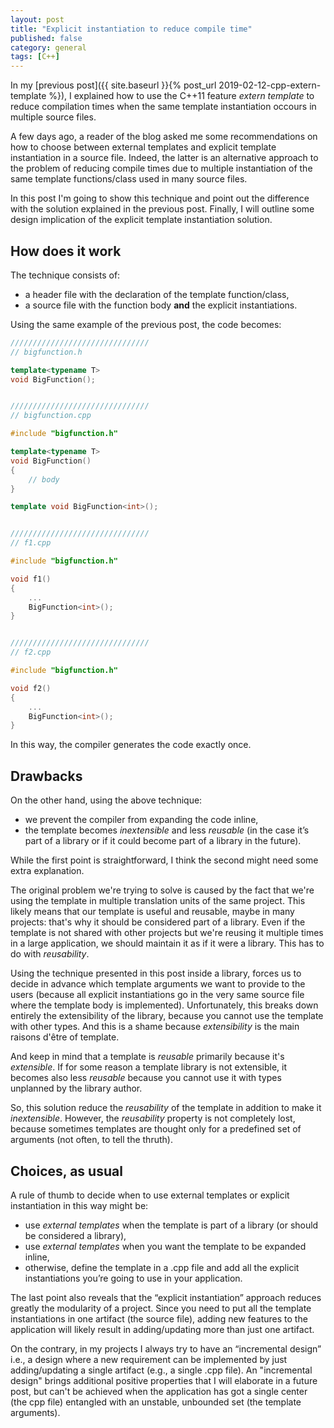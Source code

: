 ```yaml
---
layout: post
title: "Explicit instantiation to reduce compile time"
published: false
category: general
tags: [C++]
---
```


In my [previous post]({{ site.baseurl }}{% post_url 2019-02-12-cpp-extern-template %}),
I explained how to use the C++11 feature *extern template* to reduce compilation times
when the same template instantiation occours in multiple source files.

<!--
A reader of the blog asked me some recommendations on how to choose between
external templates and explicit template instantiation in a source file,
to solve the same problem.

Actually, explicit instantiation in a source file is an alternative approach
to the problem of reducing compile times due
to multiple instantiation of the same template functions/class used in many
object files.
In this post I'm going to show this technique and point out
the difference with the solution explained in the previous post.

Finally, I will  outline some design implication of the explicit template instantiation solution.
-->

A few days ago, a reader of the blog asked me some recommendations on how to choose between
external templates and explicit template instantiation in a source file.
Indeed, the latter is an alternative approach
to the problem of reducing compile times due
to multiple instantiation of the same template functions/class used in many
source files.

In this post I'm going to show this technique and point out
the difference with the solution explained in the previous post.
Finally, I will  outline some design implication of the explicit template instantiation solution.

## How does it work

The technique consists of:
* a header file with the declaration of the template function/class,
* a source file with the function body **and** the explicit instantiations.

Using the same example of the previous post, the code becomes:

```c++
///////////////////////////////
// bigfunction.h

template<typename T>
void BigFunction();


///////////////////////////////
// bigfunction.cpp

#include "bigfunction.h"

template<typename T>
void BigFunction()
{
    // body
}

template void BigFunction<int>();


///////////////////////////////
// f1.cpp

#include "bigfunction.h"

void f1()
{
    ...
    BigFunction<int>();
}


///////////////////////////////
// f2.cpp

#include "bigfunction.h"

void f2()
{
    ...
    BigFunction<int>();
}
```

In this way, the compiler generates the code exactly once.

## Drawbacks

On the other hand, using the above technique:
* we prevent the compiler from expanding the code inline,
* the template becomes *inextensible* and less *reusable*
  (in the case it’s part of a library or if it could become part of a library in the future).

While the first point is straightforward, I think the second might need some extra explanation.

The original problem we're trying to solve is caused by the fact that we're using
the template in multiple translation units of the same project.
This likely means that our template is useful and reusable,
maybe in many projects: that's why it should be considered part of a library.
Even if the template is not shared with other projects
but we're reusing it multiple times in a large application,
we should maintain it as if it were a library.
This has to do with *reusability*.

Using the technique presented in this post inside a library,
forces us to decide in advance
which template arguments we want to provide to the users
(because all explicit instantiations go in the very same
source file where the template body is implemented).
Unfortunately, this breaks down entirely the extensibility of the library,
because you cannot use the template with other types.
And this is a shame because *extensibility* is the main raisons d'être of template.

And keep in mind that a template is *reusable* primarily because it's *extensible*.
If for some reason a template library is not extensible,
it becomes also less *reusable*
because you cannot use it with types unplanned by the library author.

So, this solution reduce the *reusability* of the template
in addition to make it *inextensible*.
However, the *reusability* property is not completely lost,
because sometimes templates are thought only for a predefined set of arguments
(not often, to tell the thruth).

<!--
-----

By putting the body of the function template in an implementation file
(and this is exactly the point of this solution)
we are forced to put all the explicit instantiation
in the very same file.
We're forced to predict all the instantiations of the template
that our application will need, and put them in the
same file together with the function body.

So, what's the problem? During the development of our application,
we can add the explicit instantiations to the implementation file
each time we need them in other places of the software.

This however can't be done if our template function / class
is part of a library. Or if it could become part of a library in the future.

TODO rivedere:
- ci sono casi in cui il template ha senso solo su un set limitato e predefinito
  di tipi (e in questo caso conosciuti alla libreria) => nessun problema
- negli altri casi, però, non posso prendere la funzione e riutilizzarla
  sotto forma di libreria perché -- appunto -- mancherebbe della necessaria
  proprietà di estendibilità => viene meno anche la riusabilità (della funzione).
- la soluzione riduce comunque la modularità dell'applicazione (vedi sotto)


the function/class template cannot be considered anymore part 
  of a library (in the case it ever was), because you cannot use the
  template with other types. So it becomes less *reusable*.
  <!--
*we’re giving up the partitioning between “library” and “application”
  (in the case this has ever been a concern for your specific project).
-->


## Choices, as usual

A rule of thumb to decide when to use external templates or
explicit instantiation in this way might be:
* use *external templates* when the template is part of a library (or should be considered a library),
* use *external templates* when you want the template to be expanded inline,
* otherwise, define the template in a .cpp file and add all the explicit instantiations
  you’re going to use in your application.

The last point also reveals that the “explicit instantiation”
approach reduces greatly the modularity of a project.
Since you need to put all the template instantiations
in one artifact (the source file),
adding new features to the application
will likely result in adding/updating more than just one artifact.

On the contrary, in my projects I always try to have an “incremental design”
i.e., a design where a new requirement can be implemented
by just adding/updating a single artifact (e.g., a single .cpp file).
An "incremental design" brings additional positive properties
that I will elaborate in a future post,
but can't be achieved when
the application has got a single center (the cpp file)
entangled with an unstable, unbounded set (the template arguments).
